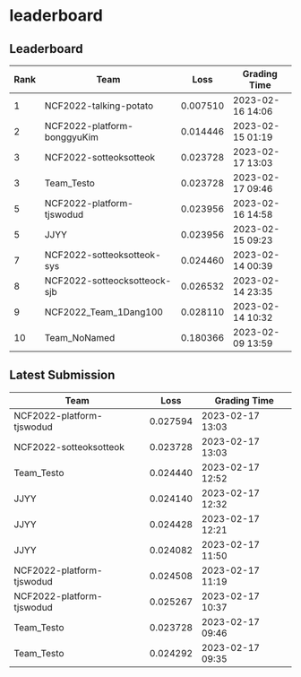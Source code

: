 
# leaderboard
## Leaderboard
|Rank|Team|Loss|Grading Time|
|----|----|----|------------|
|1|NCF2022-talking-potato|0.007510|2023-02-16 14:06|
|2|NCF2022-platform-bonggyuKim|0.014446|2023-02-15 01:19|
|3|NCF2022-sotteoksotteok|0.023728|2023-02-17 13:03|
|3|Team_Testo|0.023728|2023-02-17 09:46|
|5|NCF2022-platform-tjswodud|0.023956|2023-02-16 14:58|
|5|JJYY|0.023956|2023-02-15 09:23|
|7|NCF2022-sotteoksotteok-sys|0.024460|2023-02-14 00:39|
|8|NCF2022-sotteocksotteock-sjb|0.026532|2023-02-14 23:35|
|9|NCF2022_Team_1Dang100|0.028110|2023-02-14 10:32|
|10|Team_NoNamed|0.180366|2023-02-09 13:59|

## Latest Submission
|Team|Loss|Grading Time|
|----|----|------------|
|NCF2022-platform-tjswodud|0.027594|2023-02-17 13:03|
|NCF2022-sotteoksotteok|0.023728|2023-02-17 13:03|
|Team_Testo|0.024440|2023-02-17 12:52|
|JJYY|0.024140|2023-02-17 12:32|
|JJYY|0.024428|2023-02-17 12:21|
|JJYY|0.024082|2023-02-17 11:50|
|NCF2022-platform-tjswodud|0.024508|2023-02-17 11:19|
|NCF2022-platform-tjswodud|0.025267|2023-02-17 10:37|
|Team_Testo|0.023728|2023-02-17 09:46|
|Team_Testo|0.024292|2023-02-17 09:35|
